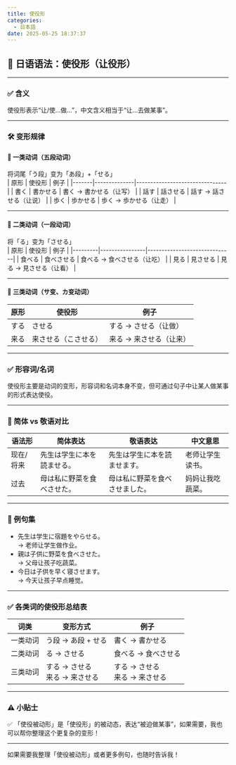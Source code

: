 ```yaml
---
title: 使役形
categories:
  - 日本語
date: 2025-05-25 18:37:37
---
```


## 📘 日语语法：使役形（让役形）

---

### ✅ 含义
使役形表示“让/使…做…”，中文含义相当于“让…去做某事”。

---

### 🛠️ 变形规律

#### 🔹 一类动词（五段动词）
将词尾「う段」变为「あ段」+「せる」  
| 原形  | 使役形       | 例子                           |
|-------|--------------|--------------------------------|
| 書く  | 書かせる     | 書く → 書かせる（让写）         |
| 話す  | 話させる     | 話す → 話させる（让说）         |
| 歩く  | 歩かせる     | 歩く → 歩かせる（让走）         |

---

#### 🔹 二类动词（一段动词）
将「る」变为「させる」  
| 原形    | 使役形         | 例子                         |
|---------|----------------|------------------------------|
| 食べる  | 食べさせる     | 食べる → 食べさせる（让吃）   |
| 見る    | 見させる       | 見る → 見させる（让看）       |

---

#### 🔹 三类动词（サ变、カ变动词）
| 原形     | 使役形          | 例子                         |
|----------|-----------------|------------------------------|
| する     | させる          | する → させる（让做）         |
| 来る     | 来させる（こさせる）| 来る → 来させる（让来）       |

---

### ✅ 形容词/名词
使役形主要是动词的变形，形容词和名词本身不变，但可通过句子中让某人做某事的形式表达使役。

---

### 👥 简体 vs 敬语对比

| 语法形      | 简体表达                              | 敬语表达                              | 中文意思       |
|--------------|---------------------------------------|---------------------------------------|----------------|
| 现在/将来    | 先生は学生に本を読ませる。               | 先生は学生に本を読ませます。             | 老师让学生读书。 |
| 过去        | 母は私に野菜を食べさせた。                | 母は私に野菜を食べさせました。            | 妈妈让我吃蔬菜。 |

---

### 📝 例句集

- 先生は学生に宿題をやらせる。  
  → 老师让学生做作业。
- 親は子供に野菜を食べさせた。  
  → 父母让孩子吃蔬菜。
- 今日は子供を早く寝させます。  
  → 今天让孩子早点睡觉。

---

### ✅ 各类词的使役形总结表

| 词类       | 变形方式                  | 例子                           |
|------------|--------------------------|--------------------------------|
| 一类动词   | う段 → あ段 + せる         | 書く → 書かせる                 |
| 二类动词   | る → させる               | 食べる → 食べさせる             |
| 三类动词   | する → させる<br>来る → 来させる | する → させる<br>来る → 来させる  |

---

### ⚠️ 小贴士
✅ 「使役被动形」是「使役形」的被动态，表达“被迫做某事”，如果需要，我也可以帮你整理这个更复杂的变形！

---

如果需要我整理「使役被动形」或者更多例句，也随时告诉我！
